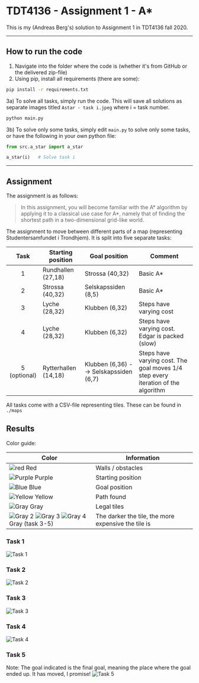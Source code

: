 # TDT4136 - Assignment 1 - A*
This is my (Andreas Berg's) solution to Assignment 1 in TDT4136 fall 2020.

---

## How to run the code
1) Navigate into the folder where the code is (whether it's from GitHub or the delivered zip-file)
2) Using pip, install all requirements (there are some):
```bash
pip install -r requirements.txt
```
3a) To solve all tasks, simply run the code. This will save all solutions as separate images titled `Astar - task i.jpeg` where i = task number.
```bash
python main.py
```

3b) To solve only some tasks, simply edit `main.py` to solve only some tasks, or have the following in your own python file:
```python
from src.a_star import a_star

a_star(i)   # Solve task i
```

---

## Assignment
The assignment is as follows:
> In this assignment, you will become familiar with the A* algorithm by applying it to a classical use case for A*, namely that of finding the shortest path in a two-dimensional grid-like world.

The assignment to move between different parts of a map (representing Studentersamfundet i Trondhjem). It is split into five separate tasks:

| Task          | Starting position     | Goal position                          | Comment |
| :-----------: | --------------------- | -------------------------------------- | ------- |
| 1             | Rundhallen (27,18)    | Strossa (40,32)                        | Basic A* |
| 2             | Strossa (40,32)       | Selskapssiden (8,5)                    | Basic A* |
| 3             | Lyche (28,32)         | Klubben (6,32)                         | Steps have varying cost |
| 4             | Lyche (28,32)         | Klubben (6,32)                         | Steps have varying cost. Edgar is packed (slow) |
| 5 (optional)  | Rytterhallen (14,18)  | Klubben (6,36) --> Selskapssiden (6,7) | Steps have varying cost. The goal moves 1/4 step every iteration of the algorithm |

All tasks come with a CSV-file representing tiles. These can be found in `./maps`

## Results
Color guide:

| Color  | Information |
| -----  | ----------- |
| ![red](https://via.placeholder.com/15/FF0000/000000?text=+) Red    | Walls / obstacles |
| ![Purple](https://via.placeholder.com/15/FF00FF/000000?text=+) Purple | Starting position |
| ![Blue](https://via.placeholder.com/15/0088FF/000000?text=+) Blue   | Goal position |
| ![Yellow](https://via.placeholder.com/15/FFFF00/000000?text=+) Yellow | Path found |
| ![Gray](https://via.placeholder.com/15/CCCCCC/000000?text=+) Gray   | Legal tiles |
| ![Gray 2](https://via.placeholder.com/15/A6A6A6/000000?text=+) ![Gray 3](https://via.placeholder.com/15/606060/000000?text=+) ![Gray 4](https://via.placeholder.com/15/242424/000000?text=+) Gray (task 3-5) | The darker the tile, the more expensive the tile is |

### Task 1
![Task 1](https://github.com/BollaBerg/TDT4136---Assignment-1---AStar/blob/master/results/Astar%20-%20task%201.jpeg)

### Task 2
![Task 2](https://github.com/BollaBerg/TDT4136---Assignment-1---AStar/blob/master/results/Astar%20-%20task%202.jpeg)

### Task 3
![Task 3](https://github.com/BollaBerg/TDT4136---Assignment-1---AStar/blob/master/results/Astar%20-%20task%203.jpeg)

### Task 4
![Task 4](https://github.com/BollaBerg/TDT4136---Assignment-1---AStar/blob/master/results/Astar%20-%20task%204.jpeg)

### Task 5
Note: The goal indicated is the final goal, meaning the place where the goal ended up. It has moved, I promise!
![Task 5](https://github.com/BollaBerg/TDT4136---Assignment-1---AStar/blob/master/results/Astar%20-%20task%205.jpeg)
